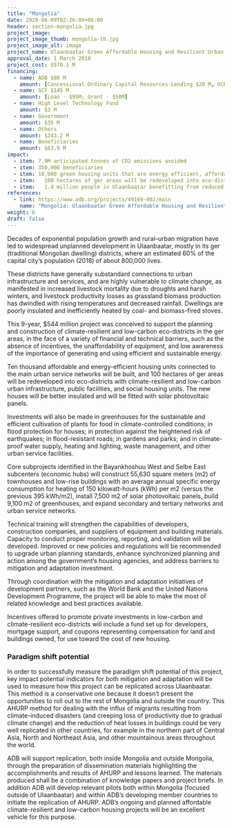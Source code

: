 ```yaml
---
title: "Mongolia"
date: 2020-06-09T02:26:09+08:00
header: section-mongolia.jpg
project_image:
project_image_thumb: mongolia-th.jpg
project_image_alt: image
project_name: Ulaanbaatar Green Affordable Housing and Resilient Urban Renewal Project in Mongolia
approval_date: 1 March 2018
project_cost: $570.1 M
financing:
  - name: ADB $80 M
    amount: [Concessional Ordinary Capital Resources Lending $20 M, OCR $60M]
  - name: GCF $145 M
    amount: [Loan - $95M; Grant - $50M]
  - name: High Level Technology Fund 
    amount: $3 M
  - name: Government
    amount: $35 M
  - name: Others
    amount: $243.2 M
  - name: Beneficiaries
    amount: $63.9 M
impact:
  - item: 7.9M anticipated tonnes of CO2 emissions avoided
  - item: 350,000 beneficiaries
  - item: 10,000 green housing units that are energy efficient, affordable, and designed to maximize the use of renewable energy.
  - item:	100 hectares of ger areas will be redeveloped into eco-districts that are both low-carbon and climate resilient as part of the project. 
  - item:	1.4 million people in Ulaanbaatar benefitting from reduced air pollution, further estimated to grow to 2.7 million people by 2050
references:
  - link: https://www.adb.org/projects/49169-002/main
    name: "Mongolia: Ulaanbaatar Green Affordable Housing and Resilient Urban Renewal Sector Project"
weight: 6
draft: false
---
```


Decades of exponential population growth and rural–urban migration have led to widespread unplanned development in Ulaanbaatar, mostly in its ger (traditional Mongolian dwelling) districts, where an estimated 60% of the capital city’s population (2018) of about 800,000 lives.

These districts have generally substandard connections to urban infrastructure and services, and are highly vulnerable to climate change, as manifested in increased livestock mortality due to droughts and harsh winters, and livestock productivity losses as grassland biomass production has dwindled with rising temperatures and decreased rainfall. Dwellings are poorly insulated and inefficiently heated by coal- and biomass-fired stoves.

This 9-year, $544 million project was conceived to support the planning and construction of climate-resilient and low-carbon eco-districts in the ger areas, in the face of a variety of financial and technical barriers, such as the absence of incentives, the unaffordability of equipment, and low awareness of the importance of generating and using efficient and sustainable energy.

Ten thousand affordable and energy-efficient housing units connected to the main urban service networks will be built, and 100 hectares of ger areas will be redeveloped into eco-districts with climate-resilient and low-carbon urban infrastructure, public facilities, and social housing units. The new houses will be better insulated and will be fitted with solar photovoltaic panels.

Investments will also be made in greenhouses for the sustainable and efficient cultivation of plants for food in climate-controlled conditions; in flood protection for houses; in protection against the heightened risk of earthquakes; in flood-resistant roads; in gardens and parks; and in climate-proof water supply, heating and lighting, waste management, and other urban service facilities.

Core subprojects identified in the Bayankhoshuu West and Selbe East subcenters (economic hubs) will construct 55,630 square meters (m2) of townhouses and low-rise buildings with an average annual specific energy consumption for heating of 150 kilowatt-hours (kWh) per m2 (versus the previous 395 kWh/m2), install 7,500 m2 of solar photovoltaic panels, build 9,100 m2 of greenhouses, and expand secondary and tertiary networks and urban service networks.

Technical training will strengthen the capabilities of developers, construction companies, and suppliers of equipment and building materials. Capacity to conduct proper monitoring, reporting, and validation will be developed. Improved or new policies and regulations will be recommended to upgrade urban planning standards, enhance synchronized planning and action among the government’s housing agencies, and address barriers to mitigation and adaptation investment.

Through coordination with the mitigation and adaptation initiatives of development partners, such as the World Bank and the United Nations Development Programme, the project will be able to make the most of related knowledge and best practices available.

Incentives offered to promote private investments in low-carbon and climate-resilient eco-districts will include a fund set up for developers, mortgage support, and coupons representing compensation for land and buildings owned, for use toward the cost of new housing.

### Paradigm shift potential

In order to successfully measure the paradigm shift potential of this project, key impact potential indicators for both mitigation and adaptation will be used to measure how this project can be replicated across Ulaanbaatar.  This method is a conservative one because it doesn’t present the opportunities to roll out to the rest of Mongolia and outside the country.  This AHURP method for dealing with the influx of migrants resulting from climate-induced disasters (and creeping loss of productivity due to gradual climate change) and the reduction of heat losses in buildings could be very well replicated in other countries, for example in the northern part of Central Asia, North and Northeast Asia, and other mountainous areas throughout the world. 

ADB will support replication, both inside Mongolia and outside Mongolia, through the preparation of dissemination materials highlighting the accomplishments and results of AHURP and lessons learned. The materials produced shall be a combination of knowledge papers and project briefs. In addition ADB will develop relevant pilots both within Mongolia (focused outside of Ulaanbaatar) and within ADB’s developing member countries to initiate the replication of AHURP. ADB’s ongoing and planned affordable climate-resilient and low-carbon housing projects will be an excellent vehicle for this purpose.